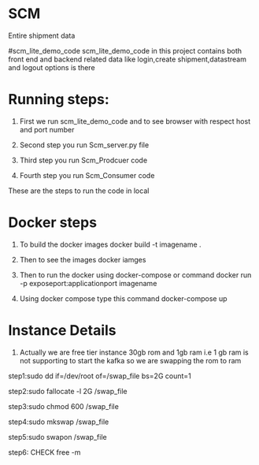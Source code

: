# SCM
Entire shipment data

#scm_lite_demo_code
scm_lite_demo_code in this project contains both front end and backend related data like login,create shipment,datastream and logout options is there

Running steps:
==============
1. First we run scm_lite_demo_code and to see browser with respect host and port number

2. Second step you run Scm_server.py file
3. Third step you run Scm_Prodcuer code
4. Fourth step you run Scm_Consumer code

These are the steps to run the code in local

Docker steps
============
1. To build the docker images
    docker build -t imagename .

2. Then to see the images
   docker iamges
3. Then to run the docker using docker-compose or command
   docker run -p exposeport:applicationport imagename
   
4. Using docker compose type this command
    docker-compose up
    
    
Instance Details
================
1. Actually we are free tier instance 30gb rom and 1gb ram i.e 1 gb ram is not supporting to start the kafka so we are swapping the rom to ram

step1:sudo dd if=/dev/root of=/swap_file bs=2G count=1

step2:sudo fallocate -l 2G /swap_file

step3:sudo chmod 600 /swap_file

step4:sudo mkswap /swap_file

step5:sudo swapon /swap_file

step6: CHECK   free -m
